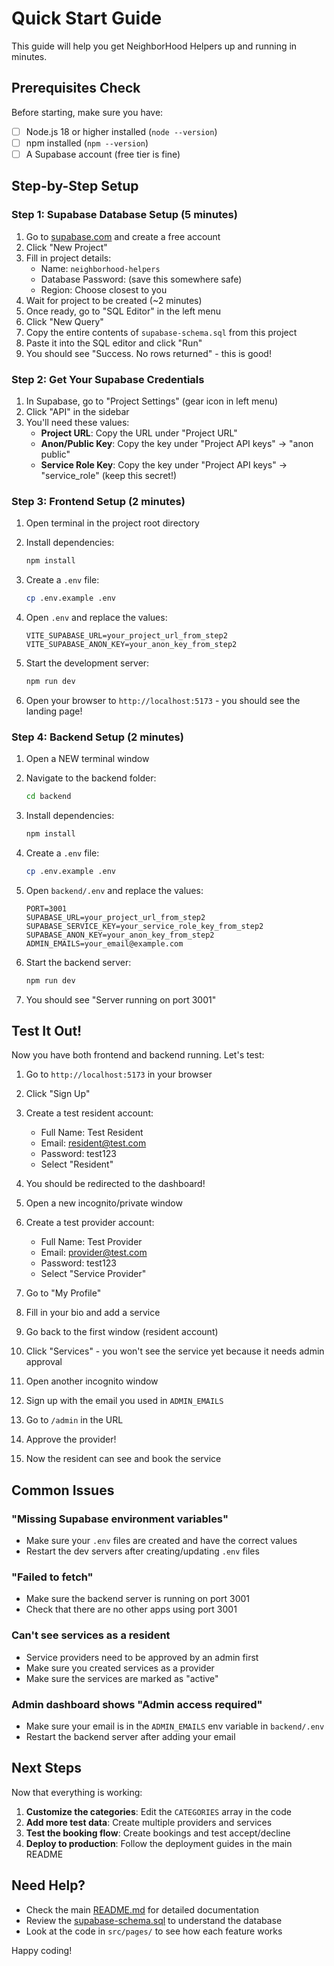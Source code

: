 # Quick Start Guide

This guide will help you get NeighborHood Helpers up and running in minutes.

## Prerequisites Check

Before starting, make sure you have:
- [ ] Node.js 18 or higher installed (`node --version`)
- [ ] npm installed (`npm --version`)
- [ ] A Supabase account (free tier is fine)

## Step-by-Step Setup

### Step 1: Supabase Database Setup (5 minutes)

1. Go to [supabase.com](https://supabase.com) and create a free account
2. Click "New Project"
3. Fill in project details:
   - Name: `neighborhood-helpers`
   - Database Password: (save this somewhere safe)
   - Region: Choose closest to you
4. Wait for project to be created (~2 minutes)
5. Once ready, go to "SQL Editor" in the left menu
6. Click "New Query"
7. Copy the entire contents of `supabase-schema.sql` from this project
8. Paste it into the SQL editor and click "Run"
9. You should see "Success. No rows returned" - this is good!

### Step 2: Get Your Supabase Credentials

1. In Supabase, go to "Project Settings" (gear icon in left menu)
2. Click "API" in the sidebar
3. You'll need these values:
   - **Project URL**: Copy the URL under "Project URL"
   - **Anon/Public Key**: Copy the key under "Project API keys" → "anon public"
   - **Service Role Key**: Copy the key under "Project API keys" → "service_role" (keep this secret!)

### Step 3: Frontend Setup (2 minutes)

1. Open terminal in the project root directory
2. Install dependencies:
   ```bash
   npm install
   ```

3. Create a `.env` file:
   ```bash
   cp .env.example .env
   ```

4. Open `.env` and replace the values:
   ```env
   VITE_SUPABASE_URL=your_project_url_from_step2
   VITE_SUPABASE_ANON_KEY=your_anon_key_from_step2
   ```

5. Start the development server:
   ```bash
   npm run dev
   ```

6. Open your browser to `http://localhost:5173` - you should see the landing page!

### Step 4: Backend Setup (2 minutes)

1. Open a NEW terminal window
2. Navigate to the backend folder:
   ```bash
   cd backend
   ```

3. Install dependencies:
   ```bash
   npm install
   ```

4. Create a `.env` file:
   ```bash
   cp .env.example .env
   ```

5. Open `backend/.env` and replace the values:
   ```env
   PORT=3001
   SUPABASE_URL=your_project_url_from_step2
   SUPABASE_SERVICE_KEY=your_service_role_key_from_step2
   SUPABASE_ANON_KEY=your_anon_key_from_step2
   ADMIN_EMAILS=your_email@example.com
   ```

6. Start the backend server:
   ```bash
   npm run dev
   ```

7. You should see "Server running on port 3001"

## Test It Out!

Now you have both frontend and backend running. Let's test:

1. Go to `http://localhost:5173` in your browser
2. Click "Sign Up"
3. Create a test resident account:
   - Full Name: Test Resident
   - Email: resident@test.com
   - Password: test123
   - Select "Resident"
4. You should be redirected to the dashboard!

5. Open a new incognito/private window
6. Create a test provider account:
   - Full Name: Test Provider
   - Email: provider@test.com
   - Password: test123
   - Select "Service Provider"
7. Go to "My Profile"
8. Fill in your bio and add a service
9. Go back to the first window (resident account)
10. Click "Services" - you won't see the service yet because it needs admin approval

11. Open another incognito window
12. Sign up with the email you used in `ADMIN_EMAILS`
13. Go to `/admin` in the URL
14. Approve the provider!
15. Now the resident can see and book the service

## Common Issues

### "Missing Supabase environment variables"
- Make sure your `.env` files are created and have the correct values
- Restart the dev servers after creating/updating `.env` files

### "Failed to fetch"
- Make sure the backend server is running on port 3001
- Check that there are no other apps using port 3001

### Can't see services as a resident
- Service providers need to be approved by an admin first
- Make sure you created services as a provider
- Make sure the services are marked as "active"

### Admin dashboard shows "Admin access required"
- Make sure your email is in the `ADMIN_EMAILS` env variable in `backend/.env`
- Restart the backend server after adding your email

## Next Steps

Now that everything is working:

1. **Customize the categories**: Edit the `CATEGORIES` array in the code
2. **Add more test data**: Create multiple providers and services
3. **Test the booking flow**: Create bookings and test accept/decline
4. **Deploy to production**: Follow the deployment guides in the main README

## Need Help?

- Check the main [README.md](README.md) for detailed documentation
- Review the [supabase-schema.sql](supabase-schema.sql) to understand the database
- Look at the code in `src/pages/` to see how each feature works

Happy coding!
